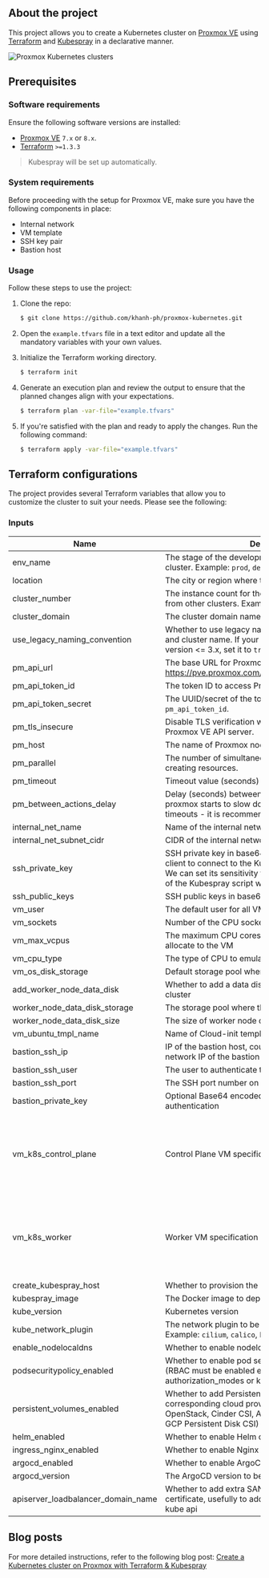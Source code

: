 ## About the project

This project allows you to create a Kubernetes cluster on [Proxmox VE](https://pve.proxmox.com/wiki/Main_Page) using [Terraform](https://www.terraform.io/) and [Kubespray](https://github.com/kubernetes-sigs/kubespray) in a declarative manner.

![Proxmox Kubernetes clusters](proxmox-kubernetes.png)

## Prerequisites

### Software requirements

Ensure the following software versions are installed:

* [Proxmox VE](https://www.proxmox.com/en/proxmox-ve/get-started/) `7.x` or `8.x`.
* [Terraform](https://developer.hashicorp.com/terraform/tutorials/aws-get-started/install-cli/) `>=1.3.3`

> Kubespray will be set up automatically.

### System requirements

Before proceeding with the setup for Proxmox VE, make sure you have the following components in place:

* Internal network
* VM template
* SSH key pair
* Bastion host

### Usage

Follow these steps to use the project:

1. Clone the repo:

   ```sh
   $ git clone https://github.com/khanh-ph/proxmox-kubernetes.git
   ```
2. Open the `example.tfvars` file in a text editor and update all the mandatory variables with your own values.
3. Initialize the Terraform working directory.

   ```sh
   $ terraform init
   ```
4. Generate an execution plan and review the output to ensure that the planned changes align with your expectations.

   ```sh
   $ terraform plan -var-file="example.tfvars"
   ```
5. If you're satisfied with the plan and ready to apply the changes. Run the following command:

   ```sh
   $ terraform apply -var-file="example.tfvars"
   ```

## Terraform configurations

The project provides several Terraform variables that allow you to customize the cluster to suit your needs. Please see the following:

<!-- BEGINNING OF PRE-COMMIT-TERRAFORM DOCS HOOK -->
### Inputs

| Name                                  | Description                                                                                                                                                                                                       | Type | Default                                                                                            | Required |
|---------------------------------------|-------------------------------------------------------------------------------------------------------------------------------------------------------------------------------------------------------------------|------|----------------------------------------------------------------------------------------------------|:--------:|
| env\_name                             | The stage of the development lifecycle for the k8s cluster. Example: `prod`, `dev`, `qa`, `stage`, `test`                                                                                                         | `string` | `"test"`                                                                                           | no |
| location                              | The city or region where the cluster is provisioned                                                                                                                                                               | `string` | `null`                                                                                             | no |
| cluster\_number                       | The instance count for the k8s cluster, to differentiate it from other clusters. Example: `00`, `01`                                                                                                              | `string` | `"01"`                                                                                             | no |
| cluster\_domain                       | The cluster domain name                                                                                                                                                                                           | `string` | `"local"`                                                                                          | no |
| use\_legacy\_naming\_convention       | Whether to use legacy naming convention for the VM and cluster name. If your cluster was provisioned using version <= 3.x, set it to `true`                                                                       | `bool` | `false`                                                                                            | no |
| pm\_api\_url                          | The base URL for Proxmox VE API. See https://pve.proxmox.com/wiki/Proxmox_VE_API#API_URL                                                                                                                          | `string` | n/a                                                                                                | yes |
| pm\_api\_token\_id                    | The token ID to access Proxmox VE API.                                                                                                                                                                            | `string` | n/a                                                                                                | yes |
| pm\_api\_token\_secret                | The UUID/secret of the token defined in the variable `pm_api_token_id`.                                                                                                                                           | `string` | n/a                                                                                                | yes |
| pm\_tls\_insecure                     | Disable TLS verification while connecting to the Proxmox VE API server.                                                                                                                                           | `bool` | n/a                                                                                                | yes |
| pm\_host                              | The name of Proxmox node where the VM is placed.                                                                                                                                                                  | `string` | n/a                                                                                                | yes |
| pm\_parallel                          | The number of simultaneous Proxmox processes. E.g: creating resources.                                                                                                                                            | `number` | `2`                                                                                                | no |
| pm\_timeout                           | Timeout value (seconds) for proxmox API calls.                                                                                                                                                                    | `number` | `600`                                                                                              | no |
| pm\_between\_actions\_delay           | Delay (seconds) between actions is useful when proxmox starts to slow down, if proxmox got often timeouts - it is recommended to try 45 seconds                                                                   | `number` | n/a                                                                                                | no |
| internal\_net\_name                   | Name of the internal network bridge                                                                                                                                                                               | `string` | `"vmbr1"`                                                                                          | no |
| internal\_net\_subnet\_cidr           | CIDR of the internal network                                                                                                                                                                                      | `string` | `"10.0.1.0/24"`                                                                                    | no |
| ssh\_private\_key                     | SSH private key in base64, will be used by Terraform client to connect to the Kubespray VM after provisioning. We can set its sensitivity to false; otherwise, the output of the Kubespray script will be hidden. | `string` | n/a                                                                                                | yes |
| ssh\_public\_keys                     | SSH public keys in base64                                                                                                                                                                                         | `string` | n/a                                                                                                | yes |
| vm\_user                              | The default user for all VMs                                                                                                                                                                                      | `string` | `"ubuntu"`                                                                                         | no |
| vm\_sockets                           | Number of the CPU socket to allocate to the VMs                                                                                                                                                                   | `number` | `1`                                                                                                | no |
| vm\_max\_vcpus                        | The maximum CPU cores available per CPU socket to allocate to the VM                                                                                                                                              | `number` | `2`                                                                                                | no |
| vm\_cpu\_type                         | The type of CPU to emulate in the Guest                                                                                                                                                                           | `string` | `"host"`                                                                                           | no |
| vm\_os\_disk\_storage                 | Default storage pool where OS VM disk is placed                                                                                                                                                                   | `string` | n/a                                                                                                | yes |
| add\_worker\_node\_data\_disk         | Whether to add a data disk to each worker node of the cluster                                                                                                                                                     | `bool` | `false`                                                                                            | no |
| worker\_node\_data\_disk\_storage     | The storage pool where the data disk is placed                                                                                                                                                                    | `string` | `""`                                                                                               | no |
| worker\_node\_data\_disk\_size        | The size of worker node data disk in Gigabyte                                                                                                                                                                     | `string` | `10`                                                                                               | no |
| vm\_ubuntu\_tmpl\_name                | Name of Cloud-init template Ubuntu VM                                                                                                                                                                             | `string` | `"ubuntu-2404"`                                                                                    | no |
| bastion\_ssh\_ip                      | IP of the bastion host, could be either public IP or local network IP of the bastion host                                                                                                                         | `string` | `""`                                                                                               | no |
| bastion\_ssh\_user                    | The user to authenticate to the bastion host                                                                                                                                                                      | `string` | `"ubuntu"`                                                                                         | no |
| bastion\_ssh\_port                    | The SSH port number on the bastion host                                                                                                                                                                           | `number` | `22`                                                                                               | no |
| bastion\_private\_key                 | Optional Base64 encoded ssh key for bastion authentication                                                                                                                                                        | `string` | n/a                                                                                                | no |
| vm\_k8s\_control\_plane               | Control Plane VM specification                                                                                                                                                                                    | `object({ node_count = number, vcpus = number, memory = number, disk_size = number })` | <pre>{<br>  "disk_size": 20,<br>  "memory": 1536,<br>  "node_count": 1,<br>  "vcpus": 2<br>}</pre> | no |
| vm\_k8s\_worker                       | Worker VM specification                                                                                                                                                                                           | `object({ node_count = number, vcpus = number, memory = number, disk_size = number })` | <pre>{<br>  "disk_size": 20,<br>  "memory": 2048,<br>  "node_count": 2,<br>  "vcpus": 2<br>}</pre> | no |
| create\_kubespray\_host               | Whether to provision the Kubespray as a VM                                                                                                                                                                        | `bool` | `true`                                                                                             | no |
| kubespray\_image                      | The Docker image to deploy Kubespray                                                                                                                                                                              | `string` | `"quay.io/kubespray/kubespray:v2.25.0"`                                                            | no |
| kube\_version                         | Kubernetes version                                                                                                                                                                                                | `string` | `"v1.29.5"`                                                                                        | no |
| kube\_network\_plugin                 | The network plugin to be installed on your cluster. Example: `cilium`, `calico`, `kube-ovn`, `weave` or `flannel`                                                                                                 | `string` | `"calico"`                                                                                         | no |
| enable\_nodelocaldns                  | Whether to enable nodelocal dns cache on your cluster                                                                                                                                                             | `bool` | `false`                                                                                            | no |
| podsecuritypolicy\_enabled            | Whether to enable pod security policy on your cluster (RBAC must be enabled either by having 'RBAC' in authorization\_modes or kubeadm enabled)                                                                   | `bool` | `false`                                                                                            | no |
| persistent\_volumes\_enabled          | Whether to add Persistent Volumes Storage Class for corresponding cloud provider (supported: in-tree OpenStack, Cinder CSI, AWS EBS CSI, Azure Disk CSI, GCP Persistent Disk CSI)                                 | `bool` | `false`                                                                                            | no |
| helm\_enabled                         | Whether to enable Helm on your cluster                                                                                                                                                                            | `bool` | `false`                                                                                            | no |
| ingress\_nginx\_enabled               | Whether to enable Nginx ingress on your cluster                                                                                                                                                                   | `bool` | `false`                                                                                            | no |
| argocd\_enabled                       | Whether to enable ArgoCD on your cluster                                                                                                                                                                          | `bool` | `false`                                                                                            | no |
| argocd\_version                       | The ArgoCD version to be installed                                                                                                                                                                                | `string` | `"v2.11.4"`                                                                                        | no |
| apiserver\_loadbalancer\_domain\_name | Whether to add extra SAN (domain) to kubernetes x509 certificate, usefully to add external domain for access to kube api                                                                                                                                                  | `string` | n/a                                                                                                | no |
<!-- END OF PRE-COMMIT-TERRAFORM DOCS HOOK -->

## Blog posts

For more detailed instructions, refer to the following blog post: [Create a Kubernetes cluster on Proxmox with Terraform &amp; Kubespray](https://www.khanhph.com/install-proxmox-kubernetes/)
